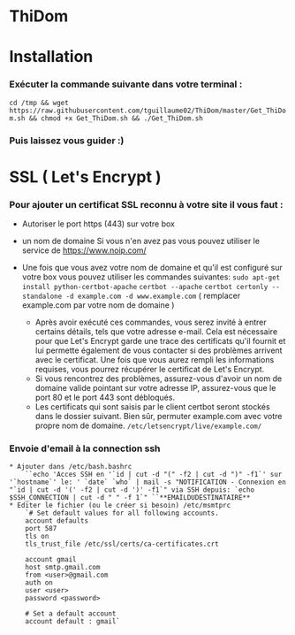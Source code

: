 # ThiDom

# Installation 
### Exécuter la commande suivante dans votre terminal :
 `cd /tmp && wget https://raw.githubusercontent.com/tguillaume02/ThiDom/master/Get_ThiDom.sh && chmod +x Get_ThiDom.sh && ./Get_ThiDom.sh`

### Puis laissez vous guider :)
    
# SSL ( Let's Encrypt )
### Pour ajouter un certificat SSL reconnu à votre site il vous faut :
* Autoriser le port https (443) sur votre box
* un nom de domaine
    Si vous n'en avez pas vous pouvez utiliser le service de https://www.noip.com/
    
* Une fois que vous avez votre nom de domaine et qu'il est configuré sur votre box vous pouvez utiliser les commandes suivantes:
    `sudo apt-get install python-certbot-apache`
    `certbot --apache`
    `certbot certonly --standalone -d example.com -d www.example.com` ( remplacer example.com par votre nom de domaine )
    * Après avoir exécuté ces commandes, vous serez invité à entrer certains détails, tels que votre adresse e-mail. Cela est nécessaire pour que Let's Encrypt garde une trace des certificats qu'il fournit et lui permette également de vous contacter si des problèmes arrivent avec le certificat.
    Une fois que vous aurez rempli les informations requises, vous pourrez récupérer le certificat de Let's Encrypt.
    * Si vous rencontrez des problèmes, assurez-vous d'avoir un nom de domaine valide pointant sur votre adresse IP, assurez-vous que le port 80 et le port 443 sont débloqués.
    * Les certificats qui sont saisis par le client certbot seront stockés dans le dossier suivant. Bien sûr, permuter example.com avec votre propre nom de domaine.
    `/etc/letsencrypt/live/example.com/`


### Envoie d'email à la connection ssh
    * Ajouter dans /etc/bash.bashrc
        ``echo 'Acces SSH en '`id | cut -d "(" -f2 | cut -d ")" -f1`' sur '`hostname`' le: ' `date` `who` | mail -s "NOTIFICATION - Connexion en "`id | cut -d '(' -f2 | cut -d ')' -f1`" via SSH depuis: `echo $SSH_CONNECTION | cut -d " " -f 1`" ``**EMAILDUDESTINATAIRE**
    * Editer le fichier (ou le créer si besoin) /etc/msmtprc 
        `# Set default values for all following accounts.
        account defaults
        port 587
        tls on
        tls_trust_file /etc/ssl/certs/ca-certificates.crt

        account gmail
        host smtp.gmail.com
        from <user>@gmail.com
        auth on
        user <user>
        password <password>

        # Set a default account
        account default : gmail`       
            